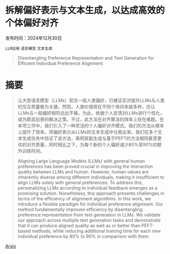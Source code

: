 # 拆解偏好表示与文本生成，以达成高效的个体偏好对齐

发布时间：2024年12月30日

`LLM应用` `语言模型` `文本生成`

> Disentangling Preference Representation and Text Generation for Efficient Individual Preference Alignment

# 摘要

> 让大型语言模型（LLMs）契合一般人类偏好，已被证实对提升LLMs与人类的交互质量极为关键。然而，人类价值观在不同个体间本就多样，仅让LLMs与一般偏好相符远远不够。为此，依据个人反馈对LLMs进行个性化，成为颇具前景的解决之策。不过，此方法在对齐算法的效率上存在难题。在本项工作中，我们引入了一种灵活的个人偏好对齐模式。我们的方法从根本上提升了效率，将偏好表示从LLMs的文本生成中分离出来。我们在多个文本生成任务中验证了该方法，表明其能生成与基于PEFT的方法相同甚至更优的对齐质量，同时相比之下，为每个新的个人偏好减少80%至90%的额外训练时间。

> Aligning Large Language Models (LLMs) with general human preferences has been proved crucial in improving the interaction quality between LLMs and human. However, human values are inherently diverse among different individuals, making it insufficient to align LLMs solely with general preferences. To address this, personalizing LLMs according to individual feedback emerges as a promising solution. Nonetheless, this approach presents challenges in terms of the efficiency of alignment algorithms. In this work, we introduce a flexible paradigm for individual preference alignment. Our method fundamentally improves efficiency by disentangling preference representation from text generation in LLMs. We validate our approach across multiple text generation tasks and demonstrate that it can produce aligned quality as well as or better than PEFT-based methods, while reducing additional training time for each new individual preference by $80\%$ to $90\%$ in comparison with them.

[Arxiv](https://arxiv.org/abs/2412.20834)